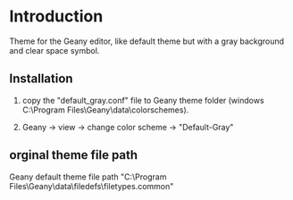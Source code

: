 # Introduction

Theme for the Geany editor, like default theme but with a gray background and clear space symbol.


## Installation

1. copy the "default_gray.conf" file to Geany theme folder (windows C:\Program Files\Geany\data\colorschemes\).

2. Geany -> view -> change color scheme -> "Default-Gray"



## orginal theme file path

Geany default theme file path
"C:\Program Files\Geany\data\filedefs\filetypes.common"
